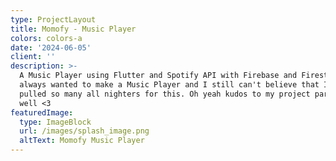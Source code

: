 ```yaml
---
type: ProjectLayout
title: Momofy - Music Player
colors: colors-a
date: '2024-06-05'
client: ''
description: >-
  A Music Player using Flutter and Spotify API with Firebase and Firestore. I
  always wanted to make a Music Player and I still can't believe that I actually
  pulled so many all nighters for this. Oh yeah kudos to my project partner as
  well <3
featuredImage:
  type: ImageBlock
  url: /images/splash_image.png
  altText: Momofy Music Player
---
```

